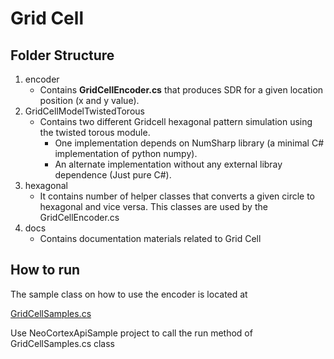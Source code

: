 # Grid Cell

## Folder Structure
1. encoder
    - Contains **GridCellEncoder.cs** that produces SDR for a given location position (x and y value).
2. GridCellModelTwistedTorous
   - Contains two different Gridcell hexagonal pattern simulation using the twisted torous module. 
     - One implementation depends on NumSharp library (a minimal C# implementation of python numpy).
     - An alternate implementation without any external libray dependence (Just pure C#).
3. hexagonal
   - It contains number of helper classes that converts a given circle to hexagonal and vice versa. This classes are used by the GridCellEncoder.cs
5. docs
   - Contains documentation materials related to Grid Cell


## How to run
The sample class on how to use the encoder is located at

[GridCellSamples.cs](../Samples/NeoCortexApiSample/GridCellSamples.cs)

Use NeoCortexApiSample project to call the run method of GridCellSamples.cs class

